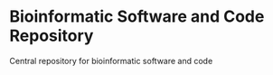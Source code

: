 Bioinformatic Software and Code Repository
==========================================

Central repository for bioinformatic software and code
